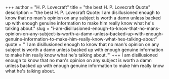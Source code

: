 +++
author = "H. P. Lovecraft"
title = "the best H. P. Lovecraft Quote"
description = "the best H. P. Lovecraft Quote: I am disillusioned enough to know that no man's opinion on any subject is worth a damn unless backed up with enough genuine information to make him really know what he's talking about."
slug = "i-am-disillusioned-enough-to-know-that-no-mans-opinion-on-any-subject-is-worth-a-damn-unless-backed-up-with-enough-genuine-information-to-make-him-really-know-what-hes-talking-about"
quote = '''I am disillusioned enough to know that no man's opinion on any subject is worth a damn unless backed up with enough genuine information to make him really know what he's talking about.'''
+++
I am disillusioned enough to know that no man's opinion on any subject is worth a damn unless backed up with enough genuine information to make him really know what he's talking about.
